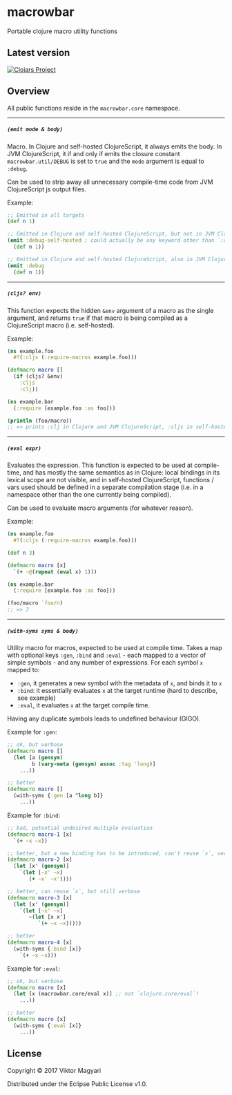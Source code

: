 # macrowbar
Portable clojure macro utility functions

## Latest version

[![Clojars Project](https://img.shields.io/clojars/v/moxaj/macrowbar.svg)](https://clojars.org/moxaj/mikron)

## Overview

All public functions reside in the `macrowbar.core` namespace.

---

##### `(emit mode & body)`

Macro. In Clojure and self-hosted ClojureScript, it always emits the body. In JVM ClojureScript, it if and only if emits the closure constant `macrowbar.util/DEBUG` is set to `true` and the `mode` argument is equal to `:debug`.

Can be used to strip away all unnecessary compile-time code from JVM ClojureScript js output files.

Example:

```clojure
;; Emitted in all targets
(def n 1)

;; Emitted in Clojure and self-hosted ClojureScript, but not in JVM ClojureScript
(emit :debug-self-hosted ; could actually be any keyword other than `:debug`
  (def n 1))

;; Emitted in Clojure and self-hosted ClojureScript, also in JVM ClojureScript if and only if DEBUG is set
(emit :debug
  (def n 1))
```

---

##### `(cljs? env)`

This function expects the hidden `&env` argument of a macro as the single argument, and returns `true` if that macro is being compiled as a ClojureScript macro (i.e. self-hosted).

Example:

```clojure
(ns example.foo
  #?(:cljs (:require-macros example.foo)))

(defmacro macro []
  (if (cljs? &env)
    :cljs
    :clj))

(ns example.bar
  (:require [example.foo :as foo]))

(println (foo/macro))
;; => prints :clj in Clojure and JVM ClojureScript, :cljs in self-hosted ClojureScript
```

---

##### `(eval expr)`

Evaluates the expression. This function is expected to be used at compile-time, and has mostly the same semantics as in Clojure: local bindings in its lexical scope are not visible, and in self-hosted ClojureScript, functions / vars used should be defined in a separate compilation stage (i.e. in a namespace other than the one currently being compiled).

Can be used to evaluate macro arguments (for whatever reason).

Example:

```clojure
(ns example.foo
  #?(:cljs (:require-macros example.foo)))

(def n 3)

(defmacro macro [x]
  `(+ ~@(repeat (eval x) 1)))

(ns example.bar
  (:require [example.foo :as foo]))

(foo/macro `foo/n)
;; => 3
```

---

##### `(with-syms syms & body)`

Utility macro for macros, expected to be used at compile time. Takes a map with optional keys `:gen`, `:bind` and `:eval` - each mapped to a vector of simple symbols - and any number of expressions. For each symbol `x` mapped to:

- `:gen`, it generates a new symbol with the metadata of `x`, and binds it to `x`
- `:bind`: it essentially evaluates `x` at the target runtime (hard to describe, see example)
- `:eval`, it evaluates `x` at the target compile time.

Having any duplicate symbols leads to undefined behaviour (GIGO).

Example for `:gen`:

```clojure
;; ok, but verbose
(defmacro macro []
  (let [a (gensym)
        b (vary-meta (gensym) assoc :tag 'long)]
    ...))

;; better
(defmacro macro []
  (with-syms {:gen [a ^long b]}
    ...))
```

Example for `:bind`:

```clojure
;; bad, potential undesired multiple evaluation
(defmacro macro-1 [x]
  `(+ ~x ~x))

;; better, but a new binding has to be introduced, can't reuse `x`, verbose
(defmacro macro-2 [x]
  (let [x' (gensym)]
    `(let [~x' ~x]
       (+ ~x' ~x'))))

;; better, can reuse `x`, but still verbose
(defmacro macro-3 [x]
  (let [x' (gensym)]
    `(let [~x' ~x]
       ~(let [x x']
          `(+ ~x ~x)))))

;; better
(defmacro macro-4 [x]
  (with-syms {:bind [x]}
    `(+ ~x ~x)))
```

Example for `:eval`:

```clojure
;; ok, but verbose
(defmacro macro [x]
  (let [x (macrowbar.core/eval x)] ;; not `clojure.core/eval`!
    ...))

;; better
(defmacro macro [x]
  (with-syms {:eval [x]}
    ...))
```

## License

Copyright © 2017 Viktor Magyari

Distributed under the Eclipse Public License v1.0.
